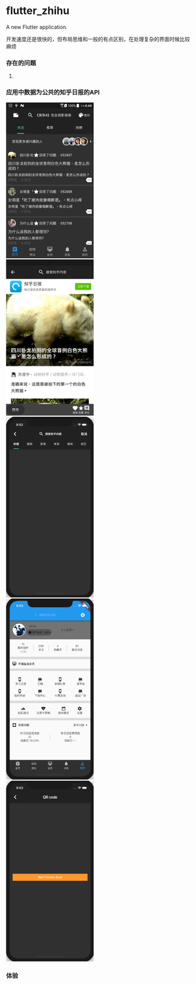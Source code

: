 # flutter_zhihu

A new Flutter application.

开发速度还是很快的，但布局思维和一般的有点区别，在处理复杂的界面时候比较麻烦

### 存在的问题
1. 

### 应用中数据为公共的知乎日报的API

<img src="https://github.com/kuyu132/zhihu-flutter/blob/master/doc/001.png" width="240">
<br/>
<img src="https://github.com/kuyu132/zhihu-flutter/blob/master/doc/005.png" width="240">
<br/>
<img src="https://github.com/kuyu132/zhihu-flutter/blob/master/doc/002.png" width="240">
<br/>
<img src="https://github.com/kuyu132/zhihu-flutter/blob/master/doc/003.png" width="240">
<br/>
<img src="https://github.com/kuyu132/zhihu-flutter/blob/master/doc/004.png" width="240">

### 体验 


